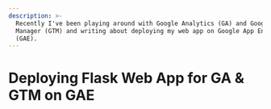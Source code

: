 ```yaml
---
description: >-
  Recently I've been playing around with Google Analytics (GA) and Google Tag
  Manager (GTM) and writing about deploying my web app on Google App Engine
  (GAE).
---
```


# Deploying Flask Web App for GA & GTM on GAE

